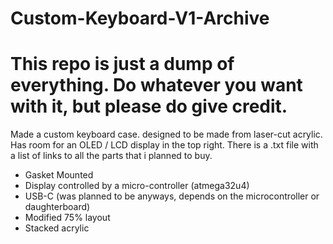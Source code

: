 # Custom-Keyboard-V1-Archive
<h1>
  This repo is just a dump of everything.
  Do whatever you want with it, but please do give credit.
</h1>
<p>
  Made a custom keyboard case.
  designed to be made from laser-cut acrylic.
  Has room for an OLED / LCD display in the top right.
  There is a .txt file with a list of links to all the parts that i planned to buy.
  
  - Gasket Mounted
  - Display controlled by a micro-controller (atmega32u4)
  - USB-C (was planned to be anyways, depends on the microcontroller or daughterboard)
  - Modified 75% layout
  - Stacked acrylic
</p>
